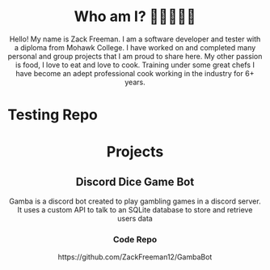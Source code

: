 <h1 align = center>Who am I? 🍜👨‍💻👨‍🍳</h1>
<p align = center>Hello! My name is Zack Freeman. I am a software developer and tester with a diploma from Mohawk College.
I have worked on and completed many personal and group projects that I am proud to share here. My other passion
is food, I love to eat and love to cook. Training under some great chefs I have become an adept professional cook
working in the industry for 6+ years.</p>

<h1>Testing Repo</h1>

<h1 align = center>Projects</h1>
<h2 align = center>Discord Dice Game Bot</h2>
<p align = center>Gamba is a discord bot created to play gambling games in a discord server. It uses a custom API to talk to an SQLite database to store and retrieve users data</p>
<h3 align = center>Code Repo</h3>
<p align = center>https://github.com/ZackFreeman12/GambaBot</p>


